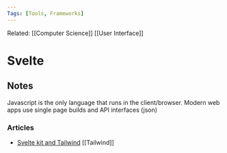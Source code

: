 ```yaml
---
Tags: [Tools, Frameworks]
---
```

Related: [[Computer Science]] [[User Interface]] 

# Svelte

## Notes
Javascript is the only language that runs in the client/browser. 
Modern web apps use single page builds and API interfaces (json)




### Articles
- [Svelte kit and Tailwind](https://levelup.gitconnected.com/how-to-use-svelte-kit-with-tailwind-css-jit-just-in-time-compilation-bc04c0c9ec17) [[Tailwind]]
